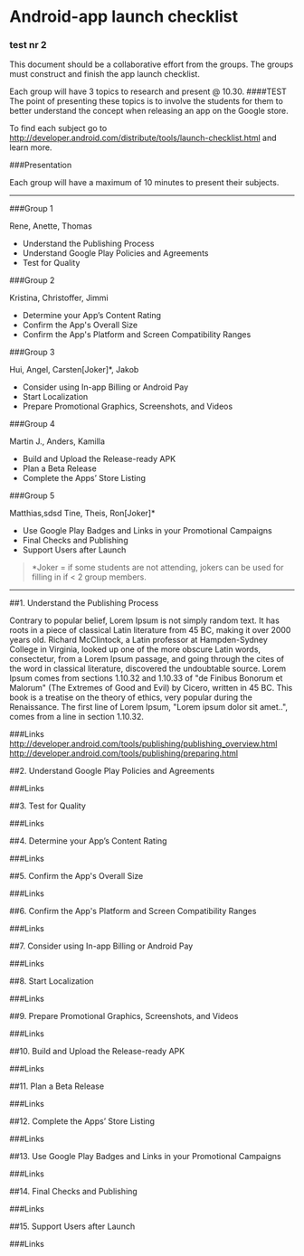 # Android-app launch checklist

### test nr 2

This document should be a collaborative effort from the groups. 
The groups must construct and finish the app launch checklist.

Each group will have 3 topics to research and present @ 10.30.
####TEST
The point of presenting these topics is to involve the students for them to better understand the concept when releasing an app on the
Google store.

To find each subject go to http://developer.android.com/distribute/tools/launch-checklist.html and learn more. 

###Presentation

Each group will have a maximum of 10 minutes to present their subjects.

-----

###Group 1

Rene,
Anette,
Thomas

* Understand the Publishing Process
* Understand Google Play Policies and Agreements
* Test for Quality

###Group 2

Kristina,
Christoffer,
Jimmi

* Determine your App’s Content Rating
* Confirm the App's Overall Size
* Confirm the App's Platform and Screen Compatibility Ranges

###Group 3

Hui,
Angel,
Carsten[Joker]*,
Jakob

* Consider using In-app Billing or Android Pay
* Start Localization
* Prepare Promotional Graphics, Screenshots, and Videos

###Group 4

Martin J.,
Anders,
Kamilla

* Build and Upload the Release-ready APK
* Plan a Beta Release
* Complete the Apps’ Store Listing

###Group 5

Matthias,sdsd
Tine,
Theis,
Ron[Joker]*

* Use Google Play Badges and Links in your Promotional Campaigns
* Final Checks and Publishing
* Support Users after Launch
 

>*Joker = if some students are not attending, jokers can be used for filling in if < 2 group members.


-----




##1. Understand the Publishing Process

Contrary to popular belief, Lorem Ipsum is not simply random text. It has roots in a piece of classical Latin literature from 45 BC, making it over 2000 years old. Richard McClintock, a Latin professor at Hampden-Sydney College in Virginia, looked up one of the more obscure Latin words, consectetur, from a Lorem Ipsum passage, and going through the cites of the word in classical literature, discovered the undoubtable source. Lorem Ipsum comes from sections 1.10.32 and 1.10.33 of "de Finibus Bonorum et Malorum" (The Extremes of Good and Evil) by Cicero, written in 45 BC. This book is a treatise on the theory of ethics, very popular during the Renaissance. The first line of Lorem Ipsum, "Lorem ipsum dolor sit amet..", comes from a line in section 1.10.32.

###Links
http://developer.android.com/tools/publishing/publishing_overview.html
http://developer.android.com/tools/publishing/preparing.html


##2. Understand Google Play Policies and Agreements

###Links

##3. Test for Quality

###Links


##4. Determine your App’s Content Rating

###Links


##5. Confirm the App's Overall Size

###Links


##6. Confirm the App's Platform and Screen Compatibility Ranges

###Links


##7. Consider using In-app Billing or Android Pay

###Links



##8. Start Localization

###Links


##9. Prepare Promotional Graphics, Screenshots, and Videos

###Links


##10. Build and Upload the Release-ready APK

###Links



##11. Plan a Beta Release

###Links

##12. Complete the Apps’ Store Listing

###Links


##13. Use Google Play Badges and Links in your Promotional Campaigns

###Links


##14. Final Checks and Publishing

###Links


##15. Support Users after Launch

###Links






